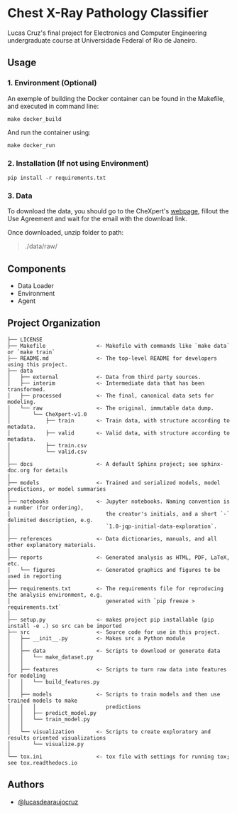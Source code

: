 # Chest X-Ray Pathology Classifier

Lucas Cruz's final project for Electronics and Computer Engineering undergraduate course at Universidade Federal of Rio de Janeiro.

## Usage
### **1. Environment** (Optional)

An exemple of building the Docker container can be found in the Makefile, and executed in command line:
```
make docker_build
```
And run the container using:
```
make docker_run
```

### **2. Installation** (If not using Environment)
```
pip install -r requirements.txt
```

### **3. Data**

To download the data, you should go to the CheXpert's [webpage](https://stanfordmlgroup.github.io/competitions/chexpert/), fillout the Use Agreement and wait for the email with the download link.

Once downloaded, unzip folder to path:
> ./data/raw/


## Components
- Data Loader
- Environment
- Agent

## Project Organization


    ├── LICENSE
    ├── Makefile                <- Makefile with commands like `make data` or `make train`
    ├── README.md               <- The top-level README for developers using this project.
    ├── data
    │   ├── external            <- Data from third party sources.
    │   ├── interim             <- Intermediate data that has been transformed.
    │   ├── processed           <- The final, canonical data sets for modeling.
    │   └── raw                 <- The original, immutable data dump.
    │       └── CheXpert-v1.0
    │           ├── train       <- Train data, with structure according to metadata.
    │           ├── valid       <- Valid data, with structure according to metadata.
    │           ├── train.csv
    │           └── valid.csv
    │
    ├── docs                    <- A default Sphinx project; see sphinx-doc.org for details
    │
    ├── models                  <- Trained and serialized models, model predictions, or model summaries
    │
    ├── notebooks               <- Jupyter notebooks. Naming convention is a number (for ordering),
    │                              the creator's initials, and a short `-` delimited description, e.g.
    │                              `1.0-jqp-initial-data-exploration`.
    │
    ├── references              <- Data dictionaries, manuals, and all other explanatory materials.
    │
    ├── reports                 <- Generated analysis as HTML, PDF, LaTeX, etc.
    │   └── figures             <- Generated graphics and figures to be used in reporting
    │
    ├── requirements.txt        <- The requirements file for reproducing the analysis environment, e.g.
    │                              generated with `pip freeze > requirements.txt`
    │
    ├── setup.py                <- makes project pip installable (pip install -e .) so src can be imported
    ├── src                     <- Source code for use in this project.
    │   ├── __init__.py         <- Makes src a Python module
    │   │
    │   ├── data                <- Scripts to download or generate data
    │   │   └── make_dataset.py
    │   │
    │   ├── features            <- Scripts to turn raw data into features for modeling
    │   │   └── build_features.py
    │   │
    │   ├── models              <- Scripts to train models and then use trained models to make
    │   │   │                      predictions
    │   │   ├── predict_model.py
    │   │   └── train_model.py
    │   │
    │   └── visualization       <- Scripts to create exploratory and results oriented visualizations
    │       └── visualize.py
    │
    └── tox.ini                 <- tox file with settings for running tox; see tox.readthedocs.io



## Authors

- [@lucasdearaujocruz](https://github.com/lucasdearaujocruz)
